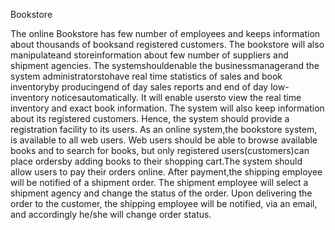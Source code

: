 Bookstore

The  online  Bookstore has  few  number  of  employees  and  keeps  information  about  thousands of  booksand registered customers. The bookstore will also manipulateand storeinformation about few number of suppliers and shipment agencies. The systemshouldenable  the  businessmanagerand the system  administratorstohave  real  time  statistics  of sales  and  book  inventoryby  producingend  of  day  sales  reports  and  end  of  day  low-inventory  noticesautomatically. It will enable usersto view the real time inventory and exact book information. The  system  will  also  keep  information  about  its  registered  customers. Hence,  the  system  should  provide  a registration facility to its users. As an online system,the bookstore  system, is available to all web users. Web users should be able to browse available books and to search for books, but only registered users(customers)can place ordersby adding books to their shopping cart.The system should allow users to pay their orders online. After payment,the shipping employee will be notified of a shipment order. The shipment employee will select a shipment agency and change the status of the order. Upon delivering the order to the customer, the shipping employee will be notified, via an email, and accordingly he/she will change order status.

